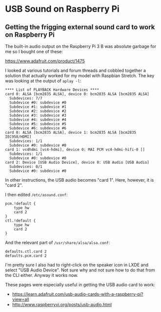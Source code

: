 # USB Sound on Raspberry Pi
## Getting the frigging external sound card to work on Raspberry Pi

The built-in audio output on the Raspberry Pi 3 B was absolute garbage for me
so I bought one of these:

https://www.adafruit.com/product/1475

I looked at various tutorials and forum threads and cobbled together a
solution that actually worked for my model with Raspbian Stretch. The key was
looking at the output of `aplay -l`:

```
**** List of PLAYBACK Hardware Devices ****
card 0: ALSA [bcm2835 ALSA], device 0: bcm2835 ALSA [bcm2835 ALSA]
  Subdevices: 7/7
  Subdevice #0: subdevice #0
  Subdevice #1: subdevice #1
  Subdevice #2: subdevice #2
  Subdevice #3: subdevice #3
  Subdevice #4: subdevice #4
  Subdevice #5: subdevice #5
  Subdevice #6: subdevice #6
card 0: ALSA [bcm2835 ALSA], device 1: bcm2835 ALSA [bcm2835 IEC958/HDMI]
  Subdevices: 1/1
  Subdevice #0: subdevice #0
card 1: vc4hdmi [vc4-hdmi], device 0: MAI PCM vc4-hdmi-hifi-0 []
  Subdevices: 1/1
  Subdevice #0: subdevice #0
card 2: Device [USB Audio Device], device 0: USB Audio [USB Audio]
  Subdevices: 0/1
  Subdevice #0: subdevice #0
```

In other instructions, the USB audio becomes "card 1". Here, however, it is
"card 2".

I then edited `/etc/asound.conf`:

```
pcm.!default {
    type hw
    card 2
}
ctl.!default {
    type hw
    card 2
}
```

And the relevant part of `/usr/share/alsa/alsa.conf`:

```
defaults.ctl.card 2
defaults.pcm.card 2
```

I'm pretty sure I also had to right-click on the speaker icon in LXDE and
select "USB Audio Device". Not sure why and not sure how to do that from the
CLI either. Anyway it works now.

These pages were especially useful in getting the USB audio card to work:

* https://learn.adafruit.com/usb-audio-cards-with-a-raspberry-pi?view=all
* http://www.raspberryvi.org/posts/usb-audio.html
